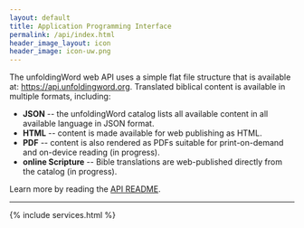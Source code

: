 ```yaml
---
layout: default
title: Application Programming Interface
permalink: /api/index.html
header_image_layout: icon
header_image: icon-uw.png
---
```


The unfoldingWord web API uses a simple flat file structure that is available at: <https://api.unfoldingword.org>. Translated biblical content is available in multiple formats, including:

  -  **JSON** -- the unfoldingWord catalog lists all available content in all available language in JSON format.
  -  **HTML** -- content is made available for web publishing as HTML.
  -  **PDF** -- content is also rendered as PDFs suitable for print-on-demand and on-device reading (in progress).
  -  **online Scripture** -- Bible translations are web-published directly from the catalog (in progress). 

Learn more by reading the [API README](https://api.unfoldingword.org/README.html).

* * * * *

{% include services.html %}
